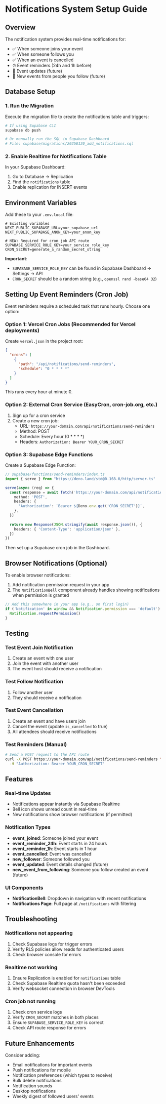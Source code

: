 # Notifications System Setup Guide

## Overview

The notification system provides real-time notifications for:
- ✅ When someone joins your event
- ✅ When someone follows you
- ✅ When an event is cancelled
- ⏰ Event reminders (24h and 1h before)
- 📝 Event updates (future)
- 🎉 New events from people you follow (future)

## Database Setup

### 1. Run the Migration

Execute the migration file to create the notifications table and triggers:

```bash
# If using Supabase CLI
supabase db push

# Or manually run the SQL in Supabase Dashboard
# File: supabase/migrations/20250120_add_notifications.sql
```

### 2. Enable Realtime for Notifications Table

In your Supabase Dashboard:
1. Go to Database → Replication
2. Find the `notifications` table
3. Enable replication for INSERT events

## Environment Variables

Add these to your `.env.local` file:

```env
# Existing variables
NEXT_PUBLIC_SUPABASE_URL=your_supabase_url
NEXT_PUBLIC_SUPABASE_ANON_KEY=your_anon_key

# NEW: Required for cron job API route
SUPABASE_SERVICE_ROLE_KEY=your_service_role_key
CRON_SECRET=generate_a_random_secret_string
```

**Important**: 
- `SUPABASE_SERVICE_ROLE_KEY` can be found in Supabase Dashboard → Settings → API
- `CRON_SECRET` should be a random string (e.g., `openssl rand -base64 32`)

## Setting Up Event Reminders (Cron Job)

Event reminders require a scheduled task that runs hourly. Choose one option:

### Option 1: Vercel Cron Jobs (Recommended for Vercel deployments)

Create `vercel.json` in the project root:

```json
{
  "crons": [
    {
      "path": "/api/notifications/send-reminders",
      "schedule": "0 * * * *"
    }
  ]
}
```

This runs every hour at minute 0.

### Option 2: External Cron Service (EasyCron, cron-job.org, etc.)

1. Sign up for a cron service
2. Create a new cron job:
   - URL: `https://your-domain.com/api/notifications/send-reminders`
   - Method: POST
   - Schedule: Every hour (0 * * * *)
   - Headers: `Authorization: Bearer YOUR_CRON_SECRET`

### Option 3: Supabase Edge Functions

Create a Supabase Edge Function:

```typescript
// supabase/functions/send-reminders/index.ts
import { serve } from "https://deno.land/std@0.168.0/http/server.ts"

serve(async (req) => {
  const response = await fetch('https://your-domain.com/api/notifications/send-reminders', {
    method: 'POST',
    headers: {
      'Authorization': `Bearer ${Deno.env.get('CRON_SECRET')}`,
    },
  })
  
  return new Response(JSON.stringify(await response.json()), {
    headers: { 'Content-Type': 'application/json' },
  })
})
```

Then set up a Supabase cron job in the Dashboard.

## Browser Notifications (Optional)

To enable browser notifications:

1. Add notification permission request in your app
2. The `NotificationBell` component already handles showing notifications when permission is granted

```typescript
// Add this somewhere in your app (e.g., on first login)
if ('Notification' in window && Notification.permission === 'default') {
  Notification.requestPermission()
}
```

## Testing

### Test Event Join Notification
1. Create an event with one user
2. Join the event with another user
3. The event host should receive a notification

### Test Follow Notification
1. Follow another user
2. They should receive a notification

### Test Event Cancellation
1. Create an event and have users join
2. Cancel the event (update `is_cancelled` to true)
3. All attendees should receive notifications

### Test Reminders (Manual)
```bash
# Send a POST request to the API route
curl -X POST https://your-domain.com/api/notifications/send-reminders \
  -H "Authorization: Bearer YOUR_CRON_SECRET"
```

## Features

### Real-time Updates
- Notifications appear instantly via Supabase Realtime
- Bell icon shows unread count in real-time
- New notifications show browser notifications (if permitted)

### Notification Types
- **event_joined**: Someone joined your event
- **event_reminder_24h**: Event starts in 24 hours
- **event_reminder_1h**: Event starts in 1 hour
- **event_cancelled**: Event was cancelled
- **new_follower**: Someone followed you
- **event_updated**: Event details changed (future)
- **new_event_from_following**: Someone you follow created an event (future)

### UI Components
- **NotificationBell**: Dropdown in navigation with recent notifications
- **Notifications Page**: Full page at `/notifications` with filtering

## Troubleshooting

### Notifications not appearing
1. Check Supabase logs for trigger errors
2. Verify RLS policies allow reads for authenticated users
3. Check browser console for errors

### Realtime not working
1. Ensure Replication is enabled for `notifications` table
2. Check Supabase Realtime quota hasn't been exceeded
3. Verify websocket connection in browser DevTools

### Cron job not running
1. Check cron service logs
2. Verify `CRON_SECRET` matches in both places
3. Ensure `SUPABASE_SERVICE_ROLE_KEY` is correct
4. Check API route response for errors

## Future Enhancements

Consider adding:
- Email notifications for important events
- Push notifications for mobile
- Notification preferences (which types to receive)
- Bulk delete notifications
- Notification sounds
- Desktop notifications
- Weekly digest of followed users' events
